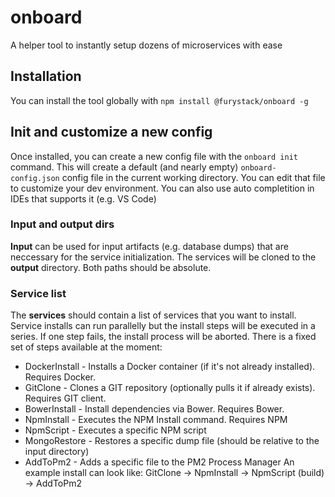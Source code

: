 # onboard

A helper tool to instantly setup dozens of microservices with ease

## Installation

You can install the tool globally with `npm install @furystack/onboard -g`

## Init and customize a new config

Once installed, you can create a new config file with the `onboard init` command. This will create a default (and nearly empty) `onboard-config.json` config file in the current working directory. You can edit that file to customize your dev environment. You can also use auto completition in IDEs that supports it (e.g. VS Code)

### Input and output dirs

**Input** can be used for input artifacts (e.g. database dumps) that are neccessary for the service initialization. The services will be cloned to the **output** directory. Both paths should be absolute.

### Service list

The **services** should contain a list of services that you want to install. Service installs can run parallelly but the install steps will be executed in a series. If one step fails, the install process will be aborted.
There is a fixed set of steps available at the moment:

- DockerInstall - Installs a Docker container (if it's not already installed). Requires Docker.
- GitClone - Clones a GIT repository (optionally pulls it if already exists). Requires GIT client.
- BowerInstall - Install dependencies via Bower. Requires Bower.
- NpmInstall - Executes the NPM Install command. Requires NPM
- NpmScript - Executes a specific NPM script
- MongoRestore - Restores a specific dump file (should be relative to the input directory)
- AddToPm2 - Adds a specific file to the PM2 Process Manager
  An example install can look like: GitClone -> NpmInstall -> NpmScript (build) -> AddToPm2
